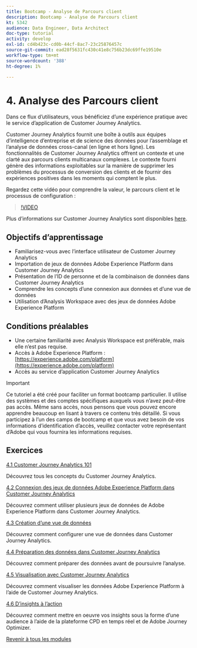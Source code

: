 ```yaml
---
title: Bootcamp - Analyse de Parcours client
description: Bootcamp - Analyse de Parcours client
kt: 5342
audience: Data Engineer, Data Architect
doc-type: tutorial
activity: develop
exl-id: cd4b423c-cd0b-44cf-8ac7-23c25876457c
source-git-commit: ead28f5631fc430c41e8c756b23dc69ffe19510e
workflow-type: tm+mt
source-wordcount: '388'
ht-degree: 1%

---
```


# 4. Analyse des Parcours client

Dans ce flux d’utilisateurs, vous bénéficiez d’une expérience pratique avec le service d’application de Customer Journey Analytics.

Customer Journey Analytics fournit une boîte à outils aux équipes d’intelligence d’entreprise et de science des données pour l’assemblage et l’analyse de données cross-canal (en ligne et hors ligne). Les fonctionnalités de Customer Journey Analytics offrent un contexte et une clarté aux parcours clients multicanaux complexes. Le contexte fourni génère des informations exploitables sur la manière de supprimer les problèmes du processus de conversion des clients et de fournir des expériences positives dans les moments qui comptent le plus.

Regardez cette vidéo pour comprendre la valeur, le parcours client et le processus de configuration :

>[!VIDEO](https://video.tv.adobe.com/v/327188?quality=12&learn=on)

Plus d’informations sur Customer Journey Analytics sont disponibles [here](https://spark.adobe.com/page/t62eiRu9l6iWJ/).

## Objectifs d’apprentissage

- Familiarisez-vous avec l’interface utilisateur de Customer Journey Analytics
- Importation de jeux de données Adobe Experience Platform dans Customer Journey Analytics
- Présentation de l’ID de personne et de la combinaison de données dans Customer Journey Analytics
- Comprendre les concepts d’une connexion aux données et d’une vue de données
- Utilisation d’Analysis Workspace avec des jeux de données Adobe Experience Platform

## Conditions préalables

- Une certaine familiarité avec Analysis Workspace est préférable, mais elle n’est pas requise.
- Accès à Adobe Experience Platform : [https://experience.adobe.com/platform](https://experience.adobe.com/platform)
- Accès au service d’application Customer Journey Analytics

>[!IMPORTANT]
>
>Ce tutoriel a été créé pour faciliter un format bootcamp particulier. Il utilise des systèmes et des comptes spécifiques auxquels vous n’avez peut-être pas accès. Même sans accès, nous pensons que vous pouvez encore apprendre beaucoup en lisant à travers ce contenu très détaillé. Si vous participez à l’un des camps de bootcamp et que vous avez besoin de vos informations d’identification d’accès, veuillez contacter votre représentant d’Adobe qui vous fournira les informations requises.

## Exercices

[4.1 Customer Journey Analytics 101](./ex1.md)

Découvrez tous les concepts du Customer Journey Analytics.

[4.2 Connexion des jeux de données Adobe Experience Platform dans Customer Journey Analytics](./ex2.md)

Découvrez comment utiliser plusieurs jeux de données de Adobe Experience Platform dans Customer Journey Analytics.

[4.3 Création d’une vue de données](./ex3.md)

Découvrez comment configurer une vue de données dans Customer Journey Analytics.

[4.4 Préparation des données dans Customer Journey Analytics](./ex4.md)

Découvrez comment préparer des données avant de poursuivre l’analyse.

[4.5 Visualisation avec Customer Journey Analytics](./ex5.md)

Découvrez comment visualiser les données Adobe Experience Platform à l’aide de Customer Journey Analytics.

[4.6 D’insights à l’action](./ex6.md)

Découvrez comment mettre en oeuvre vos insights sous la forme d’une audience à l’aide de la plateforme CPD en temps réel et de Adobe Journey Optimizer.

[Revenir à tous les modules](../../overview.md)
